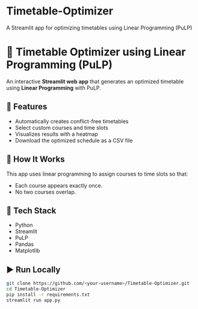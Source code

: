 # Timetable-Optimizer
A Streamlit app for optimizing timetables using Linear Programming (PuLP)
# 📅 Timetable Optimizer using Linear Programming (PuLP)

An interactive **Streamlit web app** that generates an optimized timetable using **Linear Programming** with PuLP.

## 🚀 Features
- Automatically creates conflict-free timetables
- Select custom courses and time slots
- Visualizes results with a heatmap
- Download the optimized schedule as a CSV file

## 🧠 How It Works
This app uses linear programming to assign courses to time slots so that:
- Each course appears exactly once.
- No two courses overlap.

## 🧰 Tech Stack
- Python
- Streamlit
- PuLP
- Pandas
- Matplotlib

## ▶️ Run Locally
```bash
git clone https://github.com/<your-username>/Timetable-Optimizer.git
cd Timetable-Optimizer
pip install -r requirements.txt
streamlit run app.py
